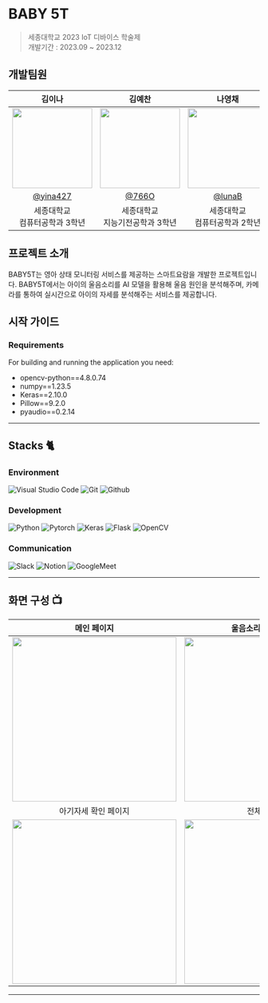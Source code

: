 # BABY 5T 

> 세종대학교 2023 IoT 디바이스 학술제  
> 개발기간 : 2023.09 ~ 2023.12

## 개발팀원

|          김이나         |          김예찬         |          나영채         |          이종혁         |          최락원         |                                                                                                          
| :------------------------------------------------------------------------------: | :---------------------------------------------------------------------------------------------------------------------------------------------------: | :---------------------------------------------------------------------------------------------------------------------------------------------------------------------------------------------------: |  :---------------------------------------------------------------------------------------------------------------------------------------------------------------------------------------------------: |  :---------------------------------------------------------------------------------------------------------------------------------------------------------------------------------------------------: | 
|   <img width="160px" src="https://github.com/BABY5T/.github/assets/121467486/7674111a-2d5e-4ba9-a928-443b4216bc7a " />    |                      <img width="160px" src="https://github.com/BABY5T/.github/assets/121467486/7674111a-2d5e-4ba9-a928-443b4216bc7a " />    |                   <img width="160px" src="https://avatars.githubusercontent.com/u/23505078?v=4" />   |                   <img width="160px" src="https://github.com/BABY5T/.github/assets/121467486/7674111a-2d5e-4ba9-a928-443b4216bc7a " />   |                   <img width="160px" src="https://phinf.pstatic.net/contact/20231104_259/1699105985652JbH0q_JPEG/KakaoTalk_20230629_130203725.jpg?type=s160" />   |
|   [@yina427](https://github.com/yina427)   |    [@766O](https://github.com/766O)  | [@lunaB](https://github.com/lunaB)  | [@jong-hyeok-lee](https://github.com/jong-hyeok-lee)  | [@fkrdnjs](https://github.com/fkrdnjs)  |
| 세종대학교<br/>컴퓨터공학과 3학년 | 세종대학교<br/>지능기전공학과 3학년 | 세종대학교<br/>컴퓨터공학과 2학년 | 세종대학교<br/>지능기전공학과 2학년 | 세종대학교<br/>컴퓨터공학과 3학년 |

## 프로젝트 소개

BABY5T는 영아 상태 모니터링 서비스를 제공하는 스마트요람을 개발한 프로젝트입니다. BABY5T에서는 아이의 울음소리를 AI 모델을 활용해 울음 원인을 분석해주며, 카메라를 통하여 실시간으로 아이의 자세를 분석해주는 서비스를 제공합니다.

## 시작 가이드
### Requirements
For building and running the application you need:
- opencv-python==4.8.0.74
- numpy==1.23.5
- Keras==2.10.0
- Pillow==9.2.0
- pyaudio==0.2.14

---
## Stacks 🐈

### Environment
![Visual Studio Code](https://img.shields.io/badge/Visual%20Studio%20Code-007ACC?style=for-the-badge&logo=Visual%20Studio%20Code&logoColor=white)
![Git](https://img.shields.io/badge/Git-F05032?style=for-the-badge&logo=Git&logoColor=white)
![Github](https://img.shields.io/badge/GitHub-181717?style=for-the-badge&logo=GitHub&logoColor=white)             
    
### Development
![Python](https://img.shields.io/badge/Python-3776AB?style=for-the-badge&logo=Python&logoColor=white)
![Pytorch](https://img.shields.io/badge/PyTorch-EE4C2C?style=for-the-badge&logo=PyTorch&logoColor=white)
![Keras](https://img.shields.io/badge/Keras-%23D00000.svg?style=for-the-badge&logo=Keras&logoColor=white)
![Flask](https://img.shields.io/badge/flask-%23000.svg?style=for-the-badge&logo=flask&logoColor=white)
![OpenCV](https://img.shields.io/badge/opencv-%23white.svg?style=for-the-badge&logo=opencv&logoColor=white)

### Communication
![Slack](https://img.shields.io/badge/Slack-4A154B?style=for-the-badge&logo=Slack&logoColor=white)
![Notion](https://img.shields.io/badge/Notion-000000?style=for-the-badge&logo=Notion&logoColor=white)
![GoogleMeet](https://img.shields.io/badge/GoogleMeet-00897B?style=for-the-badge&logo=Google%20Meet&logoColor=white)

---
## 화면 구성 📺

| 메인 페이지  |  울음소리 분석 페이지   |
| :-------------------------------------------: | :-------------------------------------------: |
|  <img width="329" src="https://github.com/BABY5T/.github/assets/121467486/3a5e33bb-27f6-4011-bb8c-7b1de3f32af2"/> |  <img width="329" src="https://github.com/BABY5T/.github/assets/121467486/66b8b04b-dd24-4db2-bd6c-9543b6dc22aa"/>|  
|  아기자세 확인 페이지   |  전체 구성도   |  
| <img width="329" src="https://github.com/BABY5T/.github/assets/121467486/6d492fed-6f90-4e46-aba7-3a8b57b478ae"/>   |  <img width="329" src= "https://github.com/BABY5T/.github/assets/68600918/91c8ec5d-443b-4b52-900e-ce927c99fc37/">

---




